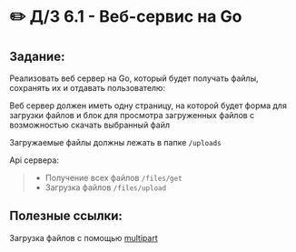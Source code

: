 # ✏️ Д/З 6.1 - Веб-сервис на Go

## Задание:

Реализовать веб сервер на Go, который будет получать файлы, сохранять их и отдавать пользователю:

Веб сервер должен иметь одну страницу, на которой будет форма для загрузки файлов и блок для просмотра загруженных файлов с возможностью скачать выбранный файл

Загружаемые файлы должны лежать в папке `/uploads`

Api сервера:
   > - Получение всех файлов `/files/get`
   > - Загрузка файлов `/files/upload`

## Полезные ссылки:
Загрузка файлов с помощью [multipart](https://www.mohitkhare.com/blog/file-upload-golang/)